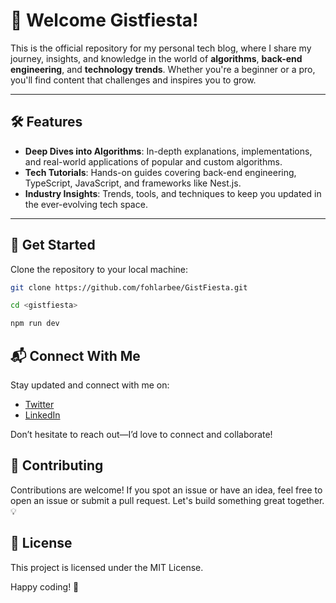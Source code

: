# 🚀 Welcome Gistfiesta! 

This is the official repository for my personal tech blog, where I share my journey, insights, and knowledge in the world of **algorithms**, **back-end engineering**, and **technology trends**. Whether you're a beginner or a pro, you'll find content that challenges and inspires you to grow.

---

## 🛠️ Features
- **Deep Dives into Algorithms**: In-depth explanations, implementations, and real-world applications of popular and custom algorithms.
- **Tech Tutorials**: Hands-on guides covering back-end engineering, TypeScript, JavaScript, and frameworks like Nest.js.
- **Industry Insights**: Trends, tools, and techniques to keep you updated in the ever-evolving tech space.

---

## 🚀 Get Started

Clone the repository to your local machine:

```bash
git clone https://github.com/fohlarbee/GistFiesta.git

cd <gistfiesta>

npm run dev
```

## 📬 Connect With Me

Stay updated and connect with me on:

- [Twitter](https://x.com/fohlarbeefb)
- [LinkedIn](https://www.linkedin.com/in/samuel-olanrewaju-abimbola-037212255)

Don’t hesitate to reach out—I’d love to connect and collaborate!


## 🤝 Contributing

Contributions are welcome! If you spot an issue or have an idea, feel free to open an issue or submit a pull request. Let's build something great together. 💡


## 📜 License

This project is licensed under the MIT License.

Happy coding! 🚀